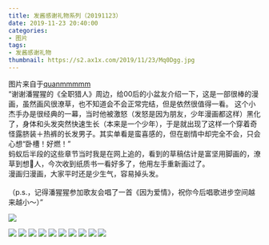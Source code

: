 ```yaml
---
title: 发酱感谢礼物系列（20191123）
date: 2019-11-23 20:40:00
categories:
- 图片
tags:
- 发酱感谢礼物
thumbnail: https://s2.ax1x.com/2019/11/23/Mq0Dgg.jpg
---
```


图片来自于<a href="https://weibo.com/p/1005051720171447" target="_blank">quanmmmmm</a><br/> “谢谢潘猩猩的《全职猎人》周边，给00后的小盆友介绍一下，这是一部很棒的漫画，虽然画风很潦草，也不知道会不会正常完结，但是依然很值得一看。 这个小杰手办是很经典的一幕，当时他被激怒（发怒是因为朋友，少年漫画都这样）黑化了，身体和头发突然快速生长（本来是一个少年），于是就出现了这样一个穿着奇怪露脐装＋热裤的长发男子。其实单看是蛮喜感的，但在剧情中却完全不会，只会心想“卧槽！好燃！”<br/>蚂蚁后半段的这些章节当时我是在网上追的，看到的草稿估计是富坚用脚画的，潦草到想🐴人，今次收到纸质书一看好多了，他用左手重新画过了。<br/>漫画归漫画，大家平时还是少生气，容易掉头发。<br/><br/>（p.s.，记得潘猩猩参加歌友会唱了一首《因为爱情》，祝你今后唱歌进步空间越来越小～）”

![](https://s2.ax1x.com/2019/11/23/Mq0Dgg.jpg)

<!--more-->

![](https://s2.ax1x.com/2019/11/23/Mq0d4f.jpg)
![](https://s2.ax1x.com/2019/11/23/Mq0tHI.jpg)
![](https://s2.ax1x.com/2019/11/23/Mq0Jud.jpg)
![](https://s2.ax1x.com/2019/11/23/Mq03ge.jpg)
![](https://s2.ax1x.com/2019/11/23/Mq0yuj.jpg)
![](https://s2.ax1x.com/2019/11/23/Mq02Eq.jpg)
![](https://s2.ax1x.com/2019/11/23/Mq0RU0.jpg)
![](https://s2.ax1x.com/2019/11/23/Mq052F.jpg)
![](https://s2.ax1x.com/2019/11/23/Mq07r9.jpg)
![](https://s2.ax1x.com/2019/11/23/Mq0LUx.jpg)
